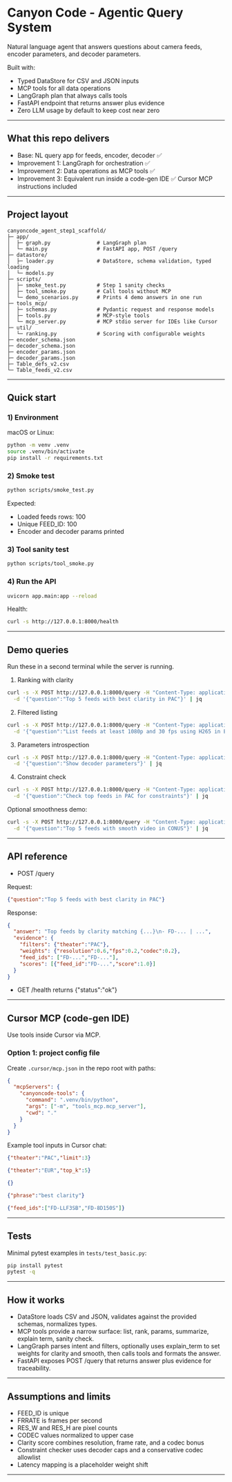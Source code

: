 # Canyon Code - Agentic Query System

Natural language agent that answers questions about camera feeds, encoder parameters, and decoder parameters.

Built with:
- Typed DataStore for CSV and JSON inputs
- MCP tools for all data operations
- LangGraph plan that always calls tools
- FastAPI endpoint that returns answer plus evidence
- Zero LLM usage by default to keep cost near zero

---

## What this repo delivers

- Base: NL query app for feeds, encoder, decoder ✅
- Improvement 1: LangGraph for orchestration ✅
- Improvement 2: Data operations as MCP tools ✅
- Improvement 3: Equivalent run inside a code-gen IDE ✅ Cursor MCP instructions included

---

## Project layout

~~~text
canyoncode_agent_step1_scaffold/
├─ app/
│  ├─ graph.py               # LangGraph plan
│  └─ main.py                # FastAPI app, POST /query
├─ datastore/
│  ├─ loader.py              # DataStore, schema validation, typed loading
│  └─ models.py
├─ scripts/
│  ├─ smoke_test.py          # Step 1 sanity checks
│  ├─ tool_smoke.py          # Call tools without MCP
│  └─ demo_scenarios.py      # Prints 4 demo answers in one run
├─ tools_mcp/
│  ├─ schemas.py             # Pydantic request and response models
│  ├─ tools.py               # MCP-style tools
│  └─ mcp_server.py          # MCP stdio server for IDEs like Cursor
├─ util/
│  └─ ranking.py             # Scoring with configurable weights
├─ encoder_schema.json
├─ decoder_schema.json
├─ encoder_params.json
├─ decoder_params.json
├─ Table_defs_v2.csv
└─ Table_feeds_v2.csv
~~~

---

## Quick start

### 1) Environment

macOS or Linux:
~~~bash
python -m venv .venv
source .venv/bin/activate
pip install -r requirements.txt
~~~


### 2) Smoke test

~~~bash
python scripts/smoke_test.py
~~~

Expected:
- Loaded feeds rows: 100
- Unique FEED_ID: 100
- Encoder and decoder params printed

### 3) Tool sanity test

~~~bash
python scripts/tool_smoke.py
~~~

### 4) Run the API

~~~bash
uvicorn app.main:app --reload
~~~

Health:
~~~bash
curl -s http://127.0.0.1:8000/health
~~~

---

## Demo queries

Run these in a second terminal while the server is running.

1) Ranking with clarity
~~~bash
curl -s -X POST http://127.0.0.1:8000/query -H "Content-Type: application/json" \
  -d '{"question":"Top 5 feeds with best clarity in PAC"}' | jq
~~~

2) Filtered listing
~~~bash
curl -s -X POST http://127.0.0.1:8000/query -H "Content-Type: application/json" \
  -d '{"question":"List feeds at least 1080p and 30 fps using H265 in EUR"}' | jq
~~~

3) Parameters introspection
~~~bash
curl -s -X POST http://127.0.0.1:8000/query -H "Content-Type: application/json" \
  -d '{"question":"Show decoder parameters"}' | jq
~~~

4) Constraint check
~~~bash
curl -s -X POST http://127.0.0.1:8000/query -H "Content-Type: application/json" \
  -d '{"question":"Check top feeds in PAC for constraints"}' | jq
~~~

Optional smoothness demo:
~~~bash
curl -s -X POST http://127.0.0.1:8000/query -H "Content-Type: application/json" \
  -d '{"question":"Top 5 feeds with smooth video in CONUS"}' | jq
~~~

---

## API reference

- POST /query

Request:
~~~json
{"question":"Top 5 feeds with best clarity in PAC"}
~~~

Response:
~~~json
{
  "answer": "Top feeds by clarity matching {...}\n- FD-... | ...",
  "evidence": {
    "filters": {"theater":"PAC"},
    "weights": {"resolution":0.6,"fps":0.2,"codec":0.2},
    "feed_ids": ["FD-...","FD-..."],
    "scores": [{"feed_id":"FD-...","score":1.0}]
  }
}
~~~

- GET /health returns {"status":"ok"}

---

## Cursor MCP (code-gen IDE)

Use tools inside Cursor via MCP.

### Option 1: project config file

Create `.cursor/mcp.json` in the repo root with paths:

~~~json
{
  "mcpServers": {
    "canyoncode-tools": {
      "command": ".venv/bin/python",
      "args": ["-m", "tools_mcp.mcp_server"],
      "cwd": "."
    }
  }
}
~~~

Example tool inputs in Cursor chat:
~~~json
{"theater":"PAC","limit":3}
~~~

~~~json
{"theater":"EUR","top_k":5}
~~~

~~~json
{}
~~~

~~~json
{"phrase":"best clarity"}
~~~

~~~json
{"feed_ids":["FD-LLF3SB","FD-8D150S"]}
~~~

---

## Tests

Minimal pytest examples in `tests/test_basic.py`:

~~~bash
pip install pytest
pytest -q
~~~

---

## How it works

- DataStore loads CSV and JSON, validates against the provided schemas, normalizes types.
- MCP tools provide a narrow surface: list, rank, params, summarize, explain term, sanity check.
- LangGraph parses intent and filters, optionally uses explain_term to set weights for clarity and smooth, then calls tools and formats the answer.
- FastAPI exposes POST /query that returns answer plus evidence for traceability.

---

## Assumptions and limits

- FEED_ID is unique
- FRRATE is frames per second
- RES_W and RES_H are pixel counts
- CODEC values normalized to upper case
- Clarity score combines resolution, frame rate, and a codec bonus
- Constraint checker uses decoder caps and a conservative codec allowlist
- Latency mapping is a placeholder weight shift

---

